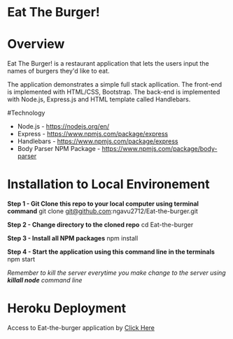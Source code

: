 # Eat The Burger! 

# Overview

Eat The Burger! is a restaurant application that lets the users input the names of burgers they'd like to eat.

The application demonstrates a simple full stack apllication. The front-end is implemented with HTML/CSS, Bootstrap. The back-end is implemented with Node.js, Express.js and HTML template called Handlebars. 

#Technology

* Node.js - https://nodejs.org/en/
* Express - https://www.npmjs.com/package/express
* Handlebars - https://www.npmjs.com/package/express
* Body Parser NPM Package - https://www.npmjs.com/package/body-parser

# Installation to Local Environement

**Step 1 - Git Clone this repo to your local computer using terminal command** 
git clone git@github.com:ngavu2712/Eat-the-burger.git

**Step 2 - Change directory to the cloned repo** 
cd Eat-the-burger

**Step 3 - Install all NPM packages**
npm install

**Step 4 - Start the application using this command line in the terminals**
npm start 

*Remember to kill the server everytime you make change to the server using **killall node** command line*

# Heroku Deployment
Access to Eat-the-burger application by [Click Here]()

